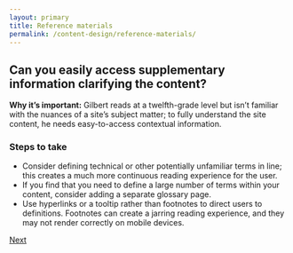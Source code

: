 ```yaml
---
layout: primary
title: Reference materials
permalink: /content-design/reference-materials/
---
```


## Can you easily access supplementary information clarifying the content?

**Why it’s important:** Gilbert reads at a twelfth-grade level but isn’t familiar with the nuances of a site’s subject matter; to fully understand the site content, he needs easy-to-access contextual information.

### Steps to take
- Consider defining technical or other potentially unfamiliar terms in line; this creates a much more continuous reading experience for the user.
- If you find that you need to define a large number of terms within your content, consider adding a separate glossary page.
- Use hyperlinks or a tooltip rather than footnotes to direct users to definitions. Footnotes can create a jarring reading experience, and they may not render correctly on mobile devices.

<a class="usa-button button-next" href="{{ site.baseurl }}/content-design/graphic-elements/">
  Next <i class="fa fa-chevron-right" aria-hidden="true"></i>
</a>
